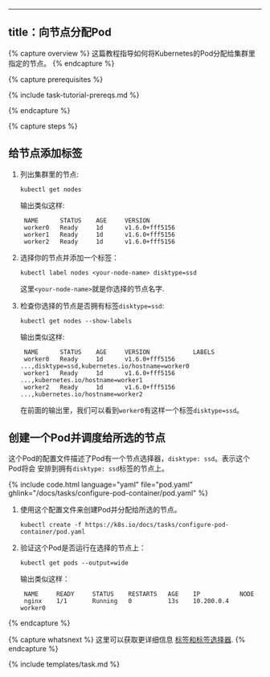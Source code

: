 <!--
---
title: Assign Pods to Nodes
---

{% capture overview %}
This page shows how to assign a Kubernetes Pod to a particular node in a
Kubernetes cluster.
{% endcapture %}

{% capture prerequisites %}

{% include task-tutorial-prereqs.md %}

{% endcapture %}

{% capture steps %}
-->

---
title：向节点分配Pod
---

{% capture overview %}
这篇教程指导如何将Kubernetes的Pod分配给集群里指定的节点。
{% endcapture %}

{% capture prerequisites %}

{% include task-tutorial-prereqs.md %}

{% endcapture %}

{% capture steps %}

<!--
## Add a label to a node

1. List the nodes in your cluster:

       kubectl get nodes

    The output is similar to this:

        NAME      STATUS    AGE     VERSION
        worker0   Ready     1d      v1.6.0+fff5156
        worker1   Ready     1d      v1.6.0+fff5156
        worker2   Ready     1d      v1.6.0+fff5156

1. Chose one of your nodes, and add a label to it:

       kubectl label nodes <your-node-name> disktype=ssd

    where `<your-node-name>` is the name of your chosen node.

1. Verify that your chosen node has a `disktype=ssd` label:

       kubectl get nodes --show-labels


    The output is similar to this:

        NAME      STATUS    AGE     VERSION            LABELS
        worker0   Ready     1d      v1.6.0+fff5156     ...,disktype=ssd,kubernetes.io/hostname=worker0
        worker1   Ready     1d      v1.6.0+fff5156     ...,kubernetes.io/hostname=worker1
        worker2   Ready     1d      v1.6.0+fff5156     ...,kubernetes.io/hostname=worker2

    In the preceding output, you can see that the `worker0` node has a
    `disktype=ssd` label.
-->

## 给节点添加标签

1. 列出集群里的节点:

       kubectl get nodes

    输出类似这样:

        NAME      STATUS    AGE     VERSION
        worker0   Ready     1d      v1.6.0+fff5156
        worker1   Ready     1d      v1.6.0+fff5156
        worker2   Ready     1d      v1.6.0+fff5156

1. 选择你的节点并添加一个标签：

       kubectl label nodes <your-node-name> disktype=ssd

    这里`<your-node-name>`就是你选择的节点名字.

1. 检查你选择的节点是否拥有标签`disktype=ssd`:

       kubectl get nodes --show-labels


    输出类似这样:

        NAME      STATUS    AGE     VERSION            LABELS
        worker0   Ready     1d      v1.6.0+fff5156     ...,disktype=ssd,kubernetes.io/hostname=worker0
        worker1   Ready     1d      v1.6.0+fff5156     ...,kubernetes.io/hostname=worker1
        worker2   Ready     1d      v1.6.0+fff5156     ...,kubernetes.io/hostname=worker2

    在前面的输出里，我们可以看到`worker0`有这样一个标签`disktype=ssd`。

<!--
## Create a pod that gets scheduled to your chosen node

This pod configuration file describes a pod that has a node selector,
`disktype: ssd`. This means that the pod will get scheduled on a node that has
a `disktype=ssd` label.

{% include code.html language="yaml" file="pod.yaml" ghlink="/docs/tasks/configure-pod-container/pod.yaml" %}

1. Use the configuration file to create a pod that will get scheduled on your
   chosen node:

       kubectl create -f https://k8s.io/docs/tasks/configure-pod-container/pod.yaml

1. Verify that the pod is running on your chosen node:

       kubectl get pods --output=wide

    The output is similar to this:

        NAME     READY     STATUS    RESTARTS   AGE    IP           NODE
        nginx    1/1       Running   0          13s    10.200.0.4   worker0

{% endcapture %}

{% capture whatsnext %}
Learn more about
[labels and selectors](/docs/user-guide/labels/).
{% endcapture %}

{% include templates/task.md %}
-->

## 创建一个Pod并调度给所选的节点

这个Pod的配置文件描述了Pod有一个节点选择器，`disktype: ssd`。表示这个Pod将会
安排到拥有`disktype: ssd`标签的节点上。

{% include code.html language="yaml" file="pod.yaml" ghlink="/docs/tasks/configure-pod-container/pod.yaml" %}

1. 使用这个配置文件来创建Pod并分配给所选的节点。

       kubectl create -f https://k8s.io/docs/tasks/configure-pod-container/pod.yaml

1. 验证这个Pod是否运行在选择的节点上：

       kubectl get pods --output=wide

    输出类似这样：
	
        NAME     READY     STATUS    RESTARTS   AGE    IP           NODE
        nginx    1/1       Running   0          13s    10.200.0.4   worker0

{% endcapture %}

{% capture whatsnext %}
这里可以获取更详细信息
[标签和标签选择器](/docs/user-guide/labels/).
{% endcapture %}

{% include templates/task.md %}
